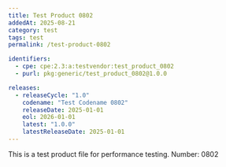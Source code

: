```yaml
---
title: Test Product 0802
addedAt: 2025-08-21
category: test
tags: test
permalink: /test-product-0802

identifiers:
  - cpe: cpe:2.3:a:testvendor:test_product_0802
  - purl: pkg:generic/test_product_0802@1.0.0

releases:
  - releaseCycle: "1.0"
    codename: "Test Codename 0802"
    releaseDate: 2025-01-01
    eol: 2026-01-01
    latest: "1.0.0"
    latestReleaseDate: 2025-01-01
---
```


This is a test product file for performance testing. Number: 0802
